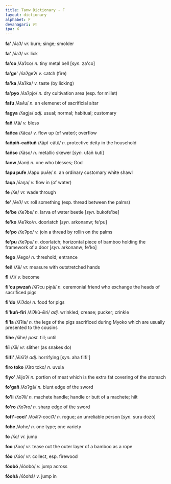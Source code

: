 ```yaml
---
title: Tanw Dictionary - F
layout: dictionary
alphabet: F
devanagari: ल्य
ipa: ʎ
---
```


__fa'__ /ʎaɁ/ _vr._  burn; singe; smolder  

__fa'__ /ʎaɁ/ _vr._  lick

__fa'co__ /ʎaɁco/ _n._  tiny metal bell [_syn._  za'co]

__fa'ge'__ /ʎaɁgeɁ/  _v._  catch (fire)

__fa'ka__ /ʎaɁka/ _v._  taste (by licking)    

__fa'pyo__  /ʎaɁpjo/ _n._  dry cultivation area (esp. for millet)    

__fafu__ /ʎaʎu/  _n._  an elemenet of sacrificial altar     

__fagya__ /ʎagja/ _adj._  usual; normal; habitual; customary   

__fañ__ /ʎã/ _v._  bless     

__fañca__ /ʎãca/ _v._  flow up (of water); overflow 

__fañpiñ-cañtuñ__ /ʎãpĩ-cãtũ/ _n._  protective deity in the household

__fañso__ /ʎãso/ _n._  metallic skewer [_syn._  ufañ kuti] 

__fanw__  /ʎanɨ/ _n._  one who blesses; God

__fapu pufe__ /ʎapu puʎe/ _n._  an ordinary customary white shawl

__faqa__  /ʎaŋa/ _v._  flow in (of water)

__fe__  /ʎe/ _vr._  wade through

__fe'__ /ʎeɁ/ _vr._  roll something (esp. thread between the palms)

__fe'be__ /ʎeɁbe/ _n._  larva of water beetle [_syn._  bukofe'be]

__fe'ko__ /ʎeɁko/_n._  doorlatch [_syn._  arkonanw; fe'pu]

__fe'po__ /ʎeɁpo/ _v._  join a thread by rollin on the palms

__fe'pu__ /ʎeɁpu/ _n._  doorlatch; horizontal piece of bamboo holding the framework of a door [_syn._  arkonanw; fe'ko]

__fego__  /ʎego/ _n._  threshold; entrance

__feñ__ /ʎẽ/ _vr._  measure with outstretched hands

__fì__  /ʎì/ _v._  become

__fi'cu pwzañ__ /ʎiɁcu pɨɲã/ _n._  ceremonial friend who exchange the heads of sacrificed pigs 

__fi'do__ /ʎiɁdo/ _n._  food for pigs

__fi'kuñ-firi__ /ʎiɁkũ-ʎiri/ _adj._  wrinkled; crease; pucker; crinkle  

__fi'la__ /ʎiɁla/ _n._  the legs of the pigs sacrificed during Myoko which are usually presented to the cousins

__fihe__  /ʎihe/ _post._ till; until

__fíi__ /ʎíi/ _vr._  slither (as snakes do)

__fiifi'__  /ʎiʎiɁ/ _adj._  horrifying  [_syn._  aha fiifi']

__firo toko__ /ʎiro toko/ _n._  uvula

__fiyo'__ /ʎijoɁ/ _n._  portion of meat which is the extra fat covering of the stomach

__fo'gañ__  /ʎoɁgã/ _n._  blunt edge of the sword

__fo'li__ /ʎoɁli/ _n._  machete handle; handle or butt of a machete; hilt

__fo'ro__ /ʎoɁro/ _n._  sharp edge of the sword

__fofi'-coci'__ /ʎoʎiɁ-cociɁ/ _n._  rogue; an unreliable person [_syn._  suru dozó]

__fohe__  /ʎohe/ _n._  one type; one variety

__fo__  /ʎo/ _vr._  jump

__foo__ /ʎoo/ _vr._  tease out the outer layer of a bamboo as a rope

__fóo__ /ʎóo/ _vr._  collect, esp. firewood

__fòobó__ /ʎóobó/ _v._  jump across

__fòohá__ /ʎóohá/ _v._  jump in       
